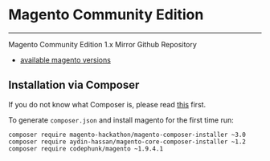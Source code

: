 # Magento Community Edition

---

Magento Community Edition 1.x Mirror Github Repository

- [available magento versions](https://github.com/codephunk/magento/releases)

## Installation via Composer

If you do not know what Composer is, please read [this](https://getcomposer.org/doc/00-intro.md) first.

To generate `composer.json` and install magento for the first time run:

```
composer require magento-hackathon/magento-composer-installer ~3.0
composer require aydin-hassan/magento-core-composer-installer ~1.2
composer require codephunk/magento ~1.9.4.1
```
